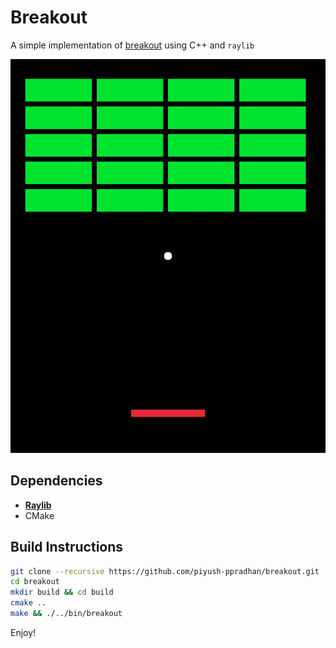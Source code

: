 # Breakout

A simple implementation of [breakout](https://en.wikipedia.org/wiki/Breakout_(video_game)) using C++ and `raylib`
<p align="center">
  <img src="./assets/breakout.png" alt="Description" width="640"/>
</p>

## Dependencies
- **[Raylib](https://github.com/raysan5/raylib)**
- CMake

## Build Instructions
```bash
git clone --recursive https://github.com/piyush-ppradhan/breakout.git
cd breakout
mkdir build && cd build
cmake ..
make && ./../bin/breakout
```
Enjoy!
